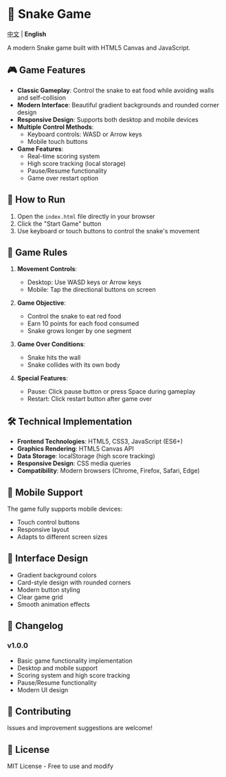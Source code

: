 # 🐍 Snake Game

[中文](README.md) | **English**

A modern Snake game built with HTML5 Canvas and JavaScript.

## 🎮 Game Features

- **Classic Gameplay**: Control the snake to eat food while avoiding walls and self-collision
- **Modern Interface**: Beautiful gradient backgrounds and rounded corner design
- **Responsive Design**: Supports both desktop and mobile devices
- **Multiple Control Methods**: 
  - Keyboard controls: WASD or Arrow keys
  - Mobile touch buttons
- **Game Features**:
  - Real-time scoring system
  - High score tracking (local storage)
  - Pause/Resume functionality
  - Game over restart option

## 🚀 How to Run

1. Open the `index.html` file directly in your browser
2. Click the "Start Game" button
3. Use keyboard or touch buttons to control the snake's movement

## 🎯 Game Rules

1. **Movement Controls**:
   - Desktop: Use WASD keys or Arrow keys
   - Mobile: Tap the directional buttons on screen

2. **Game Objective**:
   - Control the snake to eat red food
   - Earn 10 points for each food consumed
   - Snake grows longer by one segment

3. **Game Over Conditions**:
   - Snake hits the wall
   - Snake collides with its own body

4. **Special Features**:
   - Pause: Click pause button or press Space during gameplay
   - Restart: Click restart button after game over

## 🛠️ Technical Implementation

- **Frontend Technologies**: HTML5, CSS3, JavaScript (ES6+)
- **Graphics Rendering**: HTML5 Canvas API
- **Data Storage**: localStorage (high score tracking)
- **Responsive Design**: CSS media queries
- **Compatibility**: Modern browsers (Chrome, Firefox, Safari, Edge)

## 📱 Mobile Support

The game fully supports mobile devices:
- Touch control buttons
- Responsive layout
- Adapts to different screen sizes

## 🎨 Interface Design

- Gradient background colors
- Card-style design with rounded corners
- Modern button styling
- Clear game grid
- Smooth animation effects

## 📝 Changelog

### v1.0.0
- Basic game functionality implementation
- Desktop and mobile support
- Scoring system and high score tracking
- Pause/Resume functionality
- Modern UI design

## 🤝 Contributing

Issues and improvement suggestions are welcome!

## 📄 License

MIT License - Free to use and modify
